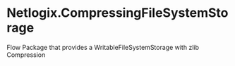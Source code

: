 # Netlogix.CompressingFileSystemStorage
Flow Package that provides a WritableFileSystemStorage with zlib Compression
